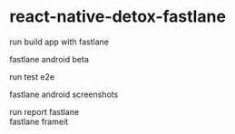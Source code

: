 # react-native-detox-fastlane
run build app with fastlane 

fastlane android beta      

run test e2e            


fastlane android screenshots 

run report fastlane     
fastlane  frameit      
